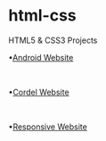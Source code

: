 # html-css
 HTML5 & CSS3 Projects

<p>•<a href="https://josiasgneto.github.io/html-css/Website-Android/android.html">Android Website</a></p> <br>
<p>•<a href="https://josiasgneto.github.io/html-css/Website-Cordel/index.html">Cordel Website</a></p> <br>
<p>•<a href="https://josiasgneto.github.io/html-css/Website%20Responsive%20-%20Login/index.html">Responsive Website</a></p>
